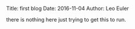 Title: first blog
Date: 2016-11-04
Author: Leo Euler


there is nothing here just trying to get this to run.

